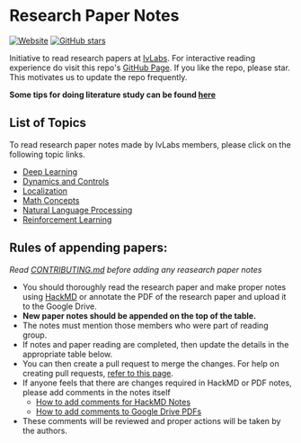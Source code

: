 # Research Paper Notes
[![Website](https://img.shields.io/website?down_message=offline&up_message=online&url=https%3A%2F%2Fivlabs.github.io%2FResearchPaperNotes%2F)](https://ivlabs.github.io/ResearchPaperNotes/) [![GitHub stars](https://img.shields.io/github/stars/IvLabs/ResearchPaperNotes?style=social)](https://github.com/IvLabs/ResearchPaperNotes/stargazers)

Initiative to read research papers at [IvLabs](http://www.ivlabs.in/). For interactive reading experience do visit this repo's [GitHub Page](https://ivlabs.github.io/ResearchPaperNotes/). If you like the repo, please star. This motivates us to update the repo frequently.

**Some tips for doing literature study can be found [here](literature_study_tips)**

## List of Topics
To read research paper notes made by IvLabs members, please click on the following topic links.
* [Deep Learning](deep_learning)
* [Dynamics and Controls](dynamics_controls)
* [Localization](localization)
* [Math Concepts](math)
* [Natural Language Processing](natural_language_processing)
* [Reinforcement Learning](reinforcement_learning)

## Rules of appending papers:

*Read [CONTRIBUTING.md](CONTRIBUTING.md) before adding any reasearch paper notes*
- You should thoroughly read the research paper and make proper notes using [HackMD](https://hackmd.io/) or annotate the PDF of the research paper and upload it to the Google Drive.
- **New paper notes should be appended on the top of the table.**
- The notes must mention those members who were part of reading group.
- If notes and paper reading are completed, then update the details in the appropriate table below.
- You can then create a pull request to merge the changes. For help on creating pull requests, [refer to this page](https://github.com/IvLabs/resources/tree/master/software).
- If anyone feels that there are changes required in HackMD or PDF notes, please add comments in the notes itself 
  * [How to add comments for HackMD Notes](https://hackmd.io/s/how-to-use-comments) 
  * [How to add comments to Google Drive PDFs](https://gsuiteupdates.googleblog.com/2018/02/comment-on-files-in-drive-preview-mode.html)
- These comments will be reviewed and proper actions will be taken by the authors.
